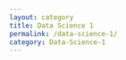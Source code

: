 ```yaml
---
layout: category
title: Data Science 1
permalink: /data-science-1/
category: Data-Science-1
---
```

